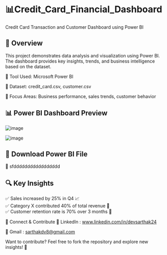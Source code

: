 # 📊Credit_Card_Financial_Dashboard
 
Credit Card Transaction and Customer Dashboard using Power BI

## 🚀 Overview
This project demonstrates data analysis and visualization using Power BI. The dashboard provides key insights, trends, and business intelligence based on the dataset.

🔹 Tool Used: Microsoft Power BI

🔹 Dataset: credit_card.csv, customer.csv

🔹 Focus Areas: Business performance, sales trends, customer behavior


## 📊 Power BI Dashboard Preview  
![image](https://github.com/user-attachments/assets/7ce1dcc5-6f79-4d76-8c67-d16309b1d4fd)

![image](https://github.com/user-attachments/assets/54385c08-3420-4491-9d94-ff166a211ff9)

## 📂 Download Power BI File  

📌 sfddddddddddddddddd
 

## 🔍 Key Insights  
✅ Sales increased by 25% in Q4 📈  
✅ Category X contributed 40% of total revenue 🛒  
✅ Customer retention rate is 70% over 3 months 🎯  

🔗 Connect & Contribute
📌 LinkedIn : www.linkedin.com/in/devsarthak24

📌 Gmail : sarthakdv8@gmail.com

Want to contribute? Feel free to fork the repository and explore new insights! 🚀
